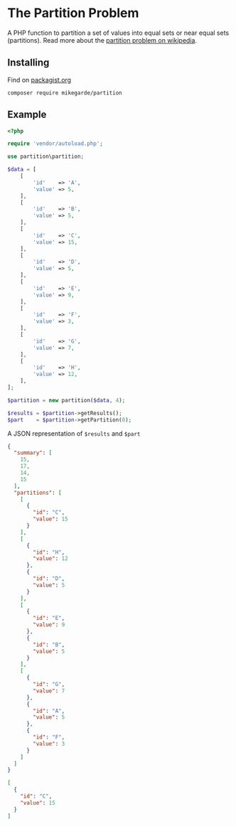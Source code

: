 # The Partition Problem

A PHP function to partition a set of values into equal sets or near equal sets (partitions). 
Read more about the [partition problem on wikipedia](https://en.wikipedia.org/wiki/Partition_problem).


## Installing

Find on [packagist.org](https://packagist.org/packages/mikegarde/partition)

`composer require mikegarde/partition`


## Example

```php
<?php

require 'vendor/autoload.php';

use partition\partition;

$data = [
	[
		'id'    => 'A',
		'value' => 5,
	],
	[
		'id'    => 'B',
		'value' => 5,
	],
	[
		'id'    => 'C',
		'value' => 15,
	],
	[
		'id'    => 'D',
		'value' => 5,
	],
	[
		'id'    => 'E',
		'value' => 9,
	],
	[
		'id'    => 'F',
		'value' => 3,
	],
	[
		'id'    => 'G',
		'value' => 7,
	],
	[
		'id'    => 'H',
		'value' => 12,
	],
];

$partition = new partition($data, 4);

$results = $partition->getResults();
$part    = $partition->getPartition(0);
```

A JSON representation of `$results` and `$part`

```json
{
  "summary": [
    15,
    17,
    14,
    15
  ],
  "partitions": [
    [
      {
        "id": "C",
        "value": 15
      }
    ],
    [
      {
        "id": "H",
        "value": 12
      },
      {
        "id": "D",
        "value": 5
      }
    ],
    [
      {
        "id": "E",
        "value": 9
      },
      {
        "id": "B",
        "value": 5
      }
    ],
    [
      {
        "id": "G",
        "value": 7
      },
      {
        "id": "A",
        "value": 5
      },
      {
        "id": "F",
        "value": 3
      }
    ]
  ]
}
```

```json
[
  {
    "id": "C",
    "value": 15
  }
]
```